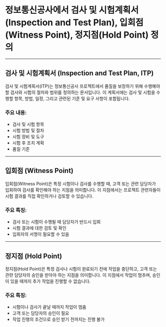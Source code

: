# 정보통신공사에서 검사 및 시험계획서(Inspection and Test Plan), 입회점 (Witness Point), 정지점(Hold Point) 정의

---

## 검사 및 시험계획서 (Inspection and Test Plan, ITP)
검사 및 시험계획서(ITP)는 정보통신공사 프로젝트에서 품질을 보장하기 위해 수행해야 할 검사와 시험의 절차와 범위를 정의하는 문서입니다. 이 계획서에는 검사 및 시험을 수행할 항목, 방법, 일정, 그리고 관련된 기준 및 요구 사항이 포함됩니다.

### 주요 내용:
- 검사 및 시험 항목
- 시험 방법 및 절차
- 시험 장비 및 도구
- 시험 후 조치 계획
- 품질 기준

---

## 입회점 (Witness Point)
입회점(Witness Point)은 특정 시험이나 검사를 수행할 때, 고객 또는 관련 담당자가 입회하여 검사를 확인해야 하는 지점을 의미합니다. 이 지점에서는 프로젝트 관련자들이 시험 결과를 직접 확인하거나 검토할 수 있습니다.

### 주요 특징:
- 검사 또는 시험이 수행될 때 담당자가 반드시 입회
- 시험 결과에 대한 검토 및 확인
- 입회자의 서명이 필요할 수 있음

---

## 정지점 (Hold Point)
정지점(Hold Point)은 특정 검사나 시험이 완료되기 전에 작업을 중단하고, 고객 또는 관련 담당자의 승인을 받아야 하는 지점을 의미합니다. 이 지점에서 작업이 멈추며, 승인이 있을 때까지 추가 작업을 진행할 수 없습니다.

### 주요 특징:
- 시험이나 검사가 끝날 때까지 작업이 멈춤
- 고객 또는 담당자의 승인이 필요
- 작업 진행의 조건으로 승인 받기 전까지는 진행 불가
